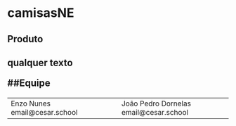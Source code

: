 # camisasNE

<h2>Produto<h2>
  qualquer texto
 
  
  
##Equipe
  <table>
    <tr>
      <td>
        Enzo Nunes
        <br />
        email@cesar.school
        <img 
scr="foto"
width=200>
      </td>
      <td>
        João Pedro Dornelas
        <br />
        email@cesar.school
        <img
             scr="foto"
             width=200>

